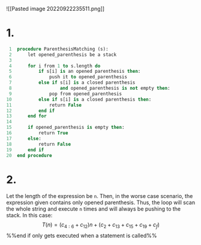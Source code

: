 ![[Pasted image 20220922235511.png]]

# 1.
```pascal
 1	procedure ParenthesisMatching (s):
 2		let opened_parenthesis be a stack
 3		
 4		for i from 1 to s.length do
 5			if s[i] is an opened parenthesis then:
 6				push it to opened_parenthesis
 7			else if s[i] is a closed parenthesis 
 8					and opened_parenthesis is not empty then:
 9				pop from opened_parenthesis
10			else if s[i] is a closed parenthesis then:
11				return False
12			end if
13		end for
14		
15		if opened_parenthesis is empty then:
16			return True
17		else:
18			return False
19		end if
20	end procedure
```

# 2.
Let the length of the expression be `n`. Then, in the worse case scenario, the expression given contains only opened parenthesis. Thus, the loop will scan the whole string and execute `n` times and will always be pushing to the stack. In this case:
$$T(n) = (c_{4:6} + c_{12}) n + (c_2 + c_{13} + c_{15} + c_{19} + c_f)$$
%%end if only gets executed when a statement is called%%